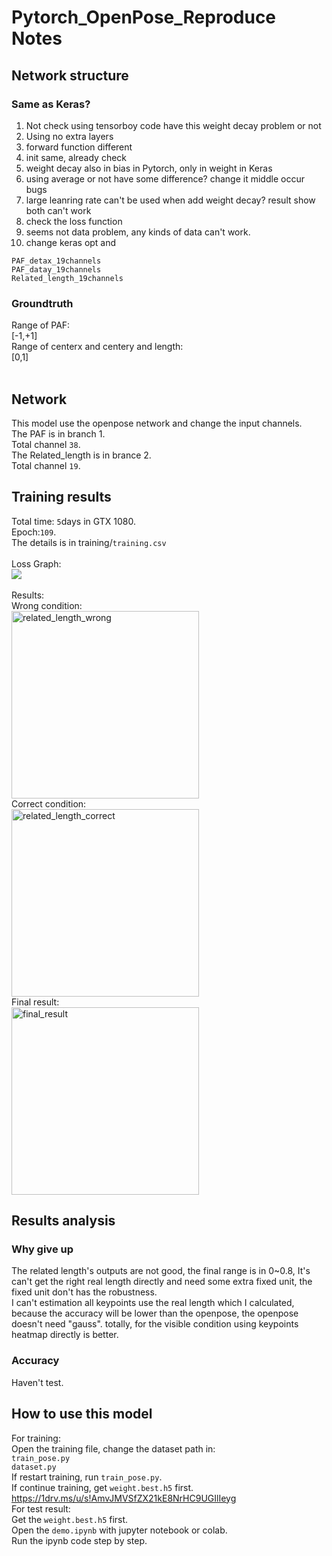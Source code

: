 # Pytorch_OpenPose_Reproduce Notes
## Network structure
### Same as Keras?
1. Not check using tensorboy code have this weight decay problem or not<br>
2. Using no extra layers<br>
3. forward function different<br>
4. init same, already check<br>
5. weight decay also in bias in Pytorch, only in weight in Keras<br>
6. using average or not have some difference? change it middle occur bugs<br>
7. large leanring rate can't be used when add weight decay? result show both can't work<br>
8. check the loss function<br>
9. seems not data problem, any kinds of data can't work.
10. change keras opt and 

`PAF_detax_19channels`<br>
`PAF_datay_19channels`<br>
`Related_length_19channels`<br>
### Groundtruth 
Range of PAF:<br>
[-1,+1]<br>
Range of centerx and centery and length:<br>
[0,1]<br>
    <br>
## Network
This model use the openpose network and change the input channels.<br>
The PAF is in branch 1.<br>
Total channel `38`.<br>
The Related_length is in brance 2.<br>
Total channel `19`.<br>
## Training results
Total time: `5`days in GTX 1080.<br>
Epoch:`109`.<br>
The details is in training/`training.csv`<br>
    <br>
Loss Graph:<br>
![](https://github.com/HaiyangLiu1997/Model_V2_BC_0422_2019/raw/master/result_images/loss.png)<br>
    <br>
Results:<br>
Wrong condition:<br>
<img src="https://github.com/HaiyangLiu1997/Model_V2_BC_0422_2019/raw/master/result_images/result_1.png" width="300" height="300" alt="related_length_wrong"/><br>
Correct condition:<br>
<img src="https://github.com/HaiyangLiu1997/Model_V2_BC_0422_2019/raw/master/result_images/result_2.png" width="300" height="300" alt="related_length_correct"/><br>
Final result:<br>
<img src="https://github.com/HaiyangLiu1997/Model_V2_BC_0422_2019/raw/master/result_images/result_0.png" width="300" height="300" alt="final_result"/><br>
## Results analysis
### Why give up
The related length's outputs are not good, the final range is in 0~0.8, It's can't get the right real length directly and need some extra fixed unit, the fixed unit don't has the robustness.<br>
I can't estimation all keypoints use the real length which I calculated, because the accuracy will be lower than the openpose, the openpose doesn't need "gauss". totally, for the visible condition using keypoints heatmap directly is better.<br>
### Accuracy
Haven't test.<br>
## How to use this model
For training:<br> 
Open the training file, change the dataset path in:<br>
`train_pose.py`<br> 
`dataset.py`<br>
If restart training, run `train_pose.py`.<br>
If continue training, get `weight.best.h5` first.<br>
https://1drv.ms/u/s!AmvJMVSfZX21kE8NrHC9UGIlIeyg<br>
For test result:<br>
Get the `weight.best.h5` first.<br>
Open the `demo.ipynb` with jupyter notebook or colab.<br>
Run the ipynb code step by step.<br>